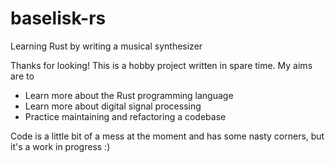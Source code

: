 # baselisk-rs
Learning Rust by writing a musical synthesizer

Thanks for looking! This is a hobby project written in spare time. My aims are to

* Learn more about the Rust programming language
* Learn more about digital signal processing
* Practice maintaining and refactoring a codebase

Code is a little bit of a mess at the moment and has some nasty corners, but it's a work in progress :)
